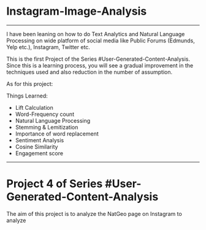 # Instagram-Image-Analysis

****************************************************************************
I have been leaning on how to do Text Analytics and Natural Language Processing on wide platform of social media like Public Forums (Edmunds, Yelp etc.), Instagram, Twitter etc.

This is the first Project of the Series #User-Generated-Content-Analysis. Since this is a learning process, you will see a gradual improvement in the techniques used and also reduction in the number of assumption. 

As for this project: 

Things Learned:
* Lift Calculation
* Word-Frequency count
* Natural Language Processing
* Stemming & Lemitization
* Importance of word replacement
* Sentiment Analysis
* Cosine Similarity
* Engagement score
****************************************************************************

# Project 4 of Series #User-Generated-Content-Analysis

The aim of this project is to analyze the NatGeo page on Instagram to analyze 


